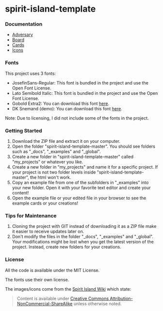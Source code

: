 # spirit-island-template

### Documentation

- [Adversary](_docs/adversary.md)
- [Board](_docs/board_front.md)
- [Cards](_docs/quick-card.md)
- [Icons](_docs/icon.md)

### Fonts

This project uses 3 fonts:

- JosefinSans-Regular: This font is bundled in the project and use the Open Font License.
- Lato Semibold Italic: This font is bundled in the project and use the Open Font License.
- Gobold Extra2: You can download this font [here](https://www.dafont.com/fr/gobold.font).
- DK Snemand (demo): You can download this font [here](https://www.dafont.com/dk-snemand.font).

Note: Due to licensing, I did not include some of the fonts in the project.

### Getting Started

1. Download the ZIP file and extract it on your computer.
2. Open the folder "spirit-island-template-master". You should see folders such as "_docs", "_examples" and "_global". 
3. Create a new folder in "spirit-island-template-master" called "my_projects" or whatever you like. 
4. Create a new folder in "my_projects" and name it for a specific project. If your project is not two folder levels inside "spirit-island-template-master", the html won't work.
5. Copy an example file from one of the subfolders in "_examples" into your new folder. Open it with your favorite text editor and create your content!
6. Open the example file or your edited file in your browser to see the example cards or your creations!

### Tips for Maintenance

1. Cloning the project with GIT instead of downloading it as a ZIP file make it easier to receive updates later on.
2. Don't modify the files in the folder "_docs", "_examples" and "_global". Your modifications might be lost when you get the latest version of the project. Instead, create new folders for your creations.

### License

All the code is available under the MIT License.

The fonts use their own license.

The images/icons come from the [Spirit Island Wiki](https://spiritislandwiki.com/index.php?title=Main_Page) which state:

> Content is available under [Creative Commons Attribution-NonCommercial-ShareAlike](https://creativecommons.org/licenses/by-nc-sa/4.0/legalcode) unless otherwise noted.